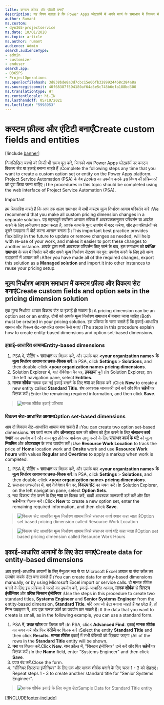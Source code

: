 ```yaml
---
title: कस्टम फ़ील्ड और एंटिटी बनाएँ
description: यह विषय बताता है कि Power Apps प्लेटफ़ॉर्म में अपने स्वयं के समाधान में विकल्प सेट और इकाईयाँ कैसे बनाएं.
author: Rumant
ms.custom:
- dyn365-projectservice
ms.date: 10/01/2020
ms.topic: article
ms.author: rumant
audience: Admin
search.audienceType:
- admin
- customizer
- enduser
search.app:
- D365PS
- ProjectOperations
ms.openlocfilehash: 3d838bde8a3d7cbc15e06fb3289924468c284a8a
ms.sourcegitcommit: 40f68387f594180af64a5e5c748b6efa188bd300
ms.translationtype: HT
ms.contentlocale: hi-IN
ms.lasthandoff: 05/10/2021
ms.locfileid: "5998953"
---
```

# <a name="create-custom-fields-and-entities"></a><span data-ttu-id="dde42-103">कस्टम फ़ील्ड और एंटिटी बनाएँ</span><span class="sxs-lookup"><span data-stu-id="dde42-103">Create custom fields and entities</span></span> 

[!include [banner](../includes/psa-now-project-operations.md)]

<span data-ttu-id="dde42-104">निम्नलिखित चरणों को किसी भी समय पूरा करें, जिनको आप Power Apps प्लेटफ़ॉर्म पर कस्टम विकल्प सेट या इकाई बनाना चाहते हैं।</span><span class="sxs-lookup"><span data-stu-id="dde42-104">Complete the following steps any time that you want to create a custom option set or entity on the Power Apps platform.</span></span>  
<span data-ttu-id="dde42-105">Project Service Automation (PSA) के वेब इंटरफेस का उपयोग करके इस विषय की प्रक्रियाओं को पूरा किया जाना चाहिए।</span><span class="sxs-lookup"><span data-stu-id="dde42-105">The procedures in this topic should be completed using the web interface of Project Service Automation (PSA).</span></span>

> [!IMPORTANT]
> <span data-ttu-id="dde42-106">हम सिफारिश करते हैं कि आप एक अलग समाधान में सभी कस्टम मूल्य निर्धारण आयाम परिवर्तन करें।</span><span class="sxs-lookup"><span data-stu-id="dde42-106">We recommend that you make all custom pricing dimension changes in a separate solution.</span></span> <span data-ttu-id="dde42-107">यह महत्वपूर्ण सर्वोत्तम अभ्यास भविष्य में आवश्यकतानुसार परिवर्तन या अपडेट करने के लिए लचीलापन प्रदान करता है, आपके काम के पुन: उपयोग में मदद करेगा, और इन परिवर्तनों को दूसरे उदाहरण में पोर्ट करना आसान बनाता है।</span><span class="sxs-lookup"><span data-stu-id="dde42-107">This important best practice provides flexibility in the future to update or remove changes as needed, will help with re-use of your work, and makes it easier to port these changes to another instance.</span></span> <span data-ttu-id="dde42-108">आपके द्वारा सभी आवश्यक परिवर्तन किए जाने के बाद, इस समाधान को **प्रबंधित समाधान** के रूप में निर्यात करें और अपने मूल्य निर्धारण सेटअप का पुन: उपयोग करने के लिए इसे अन्य उदाहरणों में आयात करें।</span><span class="sxs-lookup"><span data-stu-id="dde42-108">After you have made all of the required changes, export this solution as a **Managed solution** and import it into other instances to reuse your pricing setup.</span></span>

  
## <a name="create-custom-fields-and-option-sets-in-the-pricing-dimension-solution"></a><span data-ttu-id="dde42-109">मूल्य निर्धारण आयाम समाधान में कस्टम फ़ील्ड और विकल्प सेट बनाएं</span><span class="sxs-lookup"><span data-stu-id="dde42-109">Create custom fields and option sets in the pricing dimension solution</span></span>

<span data-ttu-id="dde42-110">एक मूल्य निर्धारण आयाम विकल्प सेट या इकाई हो सकता है।</span><span class="sxs-lookup"><span data-stu-id="dde42-110">A pricing dimension can be an option set or an entity.</span></span> <span data-ttu-id="dde42-111">दोनों को आपके मूल्य निर्धारण समाधान में बनाया जाना चाहिए।</span><span class="sxs-lookup"><span data-stu-id="dde42-111">Both must be created in your pricing solution.</span></span> <span data-ttu-id="dde42-112">इस प्रक्रिया के चरण बताते हैं कि इकाई-आधारित आयाम और विकल्प सेट-आधारित आयाम कैसे बनाएं।</span><span class="sxs-lookup"><span data-stu-id="dde42-112">The steps in this procedure explain how to create entity-based dimensions and option set-based dimensions.</span></span>

### <a name="entity-based-dimensions"></a><span data-ttu-id="dde42-113">इकाई-आधारित आयाम</span><span class="sxs-lookup"><span data-stu-id="dde42-113">Entity-based dimensions</span></span>

1. <span data-ttu-id="dde42-114">PSA में, **सेटिंग** > **समाधान** पर क्लिक करें, और उसके बाद **\<your organization name> के मूल्य निर्धारण आयाम पर डबल-क्लिक करें**.</span><span class="sxs-lookup"><span data-stu-id="dde42-114">In PSA, click **Settings** > **Solutions**, and then double-click **\<your organization name> pricing dimensions**.</span></span>
2. <span data-ttu-id="dde42-115">Solution Explorer में, बाएं नेविगेशन पैन पर, **इकाइयां** चुनें।</span><span class="sxs-lookup"><span data-stu-id="dde42-115">In Solution Explorer, on the left navigation pane, select **Entities**.</span></span>
3. <span data-ttu-id="dde42-116">**मानक शीर्षक** नामक एक नई इकाई बनाने के लिए **नया** पर क्लिक करें।</span><span class="sxs-lookup"><span data-stu-id="dde42-116">Click **New** to create a new entity called **Standard Title**.</span></span> <span data-ttu-id="dde42-117">शेष आवश्यक जानकारी दर्ज करें और फिर **सहेजें** पर क्लिक करें।</span><span class="sxs-lookup"><span data-stu-id="dde42-117">Enter the remaining required information, and then click **Save**.</span></span>

> ![मानक शीर्षक इकाई परिभाषा](media/Standard-Title-entity-definition.png)


### <a name="option-set-based-dimensions"></a><span data-ttu-id="dde42-119">विकल्प सेट-आधारित आयाम</span><span class="sxs-lookup"><span data-stu-id="dde42-119">Option set-based dimensions</span></span> 
<span data-ttu-id="dde42-120">आप दो विकल्प सेट-आधारित आयाम बना सकते हैं।</span><span class="sxs-lookup"><span data-stu-id="dde42-120">You can create two option set-based dimensions.</span></span> <span data-ttu-id="dde42-121">**घर** कार्य स्थान और **ऑनसाइट** काम की कीमत को ट्रैक करने के लिए **संसाधन कार्य स्थान** का उपयोग करें और काम पूरा होने पर मार्कअप लागू करने के लिए **संसाधन कार्य के घंटे** को मूल्य **नियमित** और **ओवरटाइम** के साथ उपयोग करें।</span><span class="sxs-lookup"><span data-stu-id="dde42-121">Use **Resource Work Location** to track the price of **Home** location work and **Onsite** work and use **Resource Work hours** with values **Regular** and **Overtime** to apply a markup when work is completed.</span></span>


1. <span data-ttu-id="dde42-122">PSA में, **सेटिंग** > **समाधान** पर क्लिक करें, और उसके बाद **\<your organization name> के मूल्य निर्धारण आयाम पर डबल-क्लिक करें**.</span><span class="sxs-lookup"><span data-stu-id="dde42-122">In PSA, click **Settings** > **Solutions**, and then double-click  **\<your organization name> pricing dimensions**.</span></span> 
2. <span data-ttu-id="dde42-123">समाधान एक्स्प्लोरर में, बाएं नेविगेशन पैन पर, **विकल्प सेट** का चयन करें।</span><span class="sxs-lookup"><span data-stu-id="dde42-123">In Solution Explorer, on the left navigation pane, select  **Option Sets**.</span></span> 
3. <span data-ttu-id="dde42-124">नया विकल्प सेट करने के लिए **नया** पर क्लिक करें, बाकी आवश्यक जानकारी दर्ज करें और फिर **सहेजें** पर क्लिक करें।</span><span class="sxs-lookup"><span data-stu-id="dde42-124">Click **New** to create a new option set, enter the remaining required information, and then click **Save**.</span></span>

> ![<span data-ttu-id="dde42-125">विकल्प सेट आधारित मूल्य निर्धारण आयाम जिसे संसाधन कार्य स्थान कहा जाता है</span><span class="sxs-lookup"><span data-stu-id="dde42-125">Option set based pricing dimension called Resource Work Location</span></span> ](media/Option-set-PD-called-Resource-Work-Location.png)

> ![<span data-ttu-id="dde42-126">विकल्प सेट आधारित मूल्य निर्धारण आयाम जिसे संसाधन कार्य घंटे कहा जाता है</span><span class="sxs-lookup"><span data-stu-id="dde42-126">Option set based pricing dimension called Resource Work Hours</span></span> ](media/Option-set-PD-called-Resource-Work-Hours.PNG)


## <a name="create-data-for-entity-based-dimensions"></a><span data-ttu-id="dde42-127">इकाई-आधारित आयामों के लिए डेटा बनाएं</span><span class="sxs-lookup"><span data-stu-id="dde42-127">Create data for entity-based dimensions</span></span>

<span data-ttu-id="dde42-128">आप इकाई-आधारित आयामों के लिए मैनुअल रूप से या Microsoft Excel आयात या सेवा कॉल का उपयोग करके डेटा बना सकते हैं।</span><span class="sxs-lookup"><span data-stu-id="dde42-128">You can create data for entity-based dimensions manually, or by using Microsoft Excel import or service calls.</span></span> <span data-ttu-id="dde42-129">दो मानक शीर्षक बनाने के लिए इस प्रक्रिया में चरणों का उपयोग करें, इकाई-आधारित आयाम, **मानक शीर्षक** से **सिस्टम इंजीनियर** और **वरिष्ठ सिस्टम इंजीनियर**।</span><span class="sxs-lookup"><span data-stu-id="dde42-129">Use the steps in this procedure to create two standard titles, **Systems Engineer** and **Senior Systems Engineer** from the entity-based dimension, **Standard Title**.</span></span> <span data-ttu-id="dde42-130">यदि आप जो डेटा बनाना चाहते हैं वह छोटा है, तो निम्न उदाहरण में, आप एक मानक फॉर्म का उपयोग कर सकते हैं।</span><span class="sxs-lookup"><span data-stu-id="dde42-130">If the data that you want to create is small, as in the following example, you can use a standard form.</span></span>

1. <span data-ttu-id="dde42-131">PSA में, **उन्नत खोज** पर क्लिक करें।</span><span class="sxs-lookup"><span data-stu-id="dde42-131">In PSA, click **Advanced Find**.</span></span> <span data-ttu-id="dde42-132">इकाई **मानक शीर्षक** का चयन करें और फिर **नतीजे** पर क्लिक करें।</span><span class="sxs-lookup"><span data-stu-id="dde42-132">Select the entity **Standard Title** and then click **Results**.</span></span> <span data-ttu-id="dde42-133">**मानक शीर्षक** इकाई में सभी पंक्तियों को दिखाया जाएगा।</span><span class="sxs-lookup"><span data-stu-id="dde42-133">All of the rows in the **Standard Title** entity will be shown.</span></span>
2. <span data-ttu-id="dde42-134">**नया** पर क्लिक करें.</span><span class="sxs-lookup"><span data-stu-id="dde42-134">Click **New**.</span></span> <span data-ttu-id="dde42-135">**नाम** फ़ील्ड में, "सिस्टम इंजीनियर" दर्ज करें और फिर **सहेजें** पर क्लिक करें।</span><span class="sxs-lookup"><span data-stu-id="dde42-135">In the **Name** field, enter "Systems Engineer" and then click **Save**.</span></span>
3. <span data-ttu-id="dde42-136">प्रपत्र बंद करें.</span><span class="sxs-lookup"><span data-stu-id="dde42-136">Close the form.</span></span> 
4. <span data-ttu-id="dde42-137">"सीनियर सिस्टम्स इंजीनियर" के लिए एक और मानक शीर्षक बनाने के लिए चरण 1 - 3 को दोहराएं।</span><span class="sxs-lookup"><span data-stu-id="dde42-137">Repeat steps 1 - 3 to create another standard title for "Senior Systems Engineer".</span></span>

> ![<span data-ttu-id="dde42-138">मानक शीर्षक इकाई के लिए नमूना डेटा</span><span class="sxs-lookup"><span data-stu-id="dde42-138">Sample Data for Standard Title entity</span></span> ](media/ST-data.png)




[!INCLUDE[footer-include](../includes/footer-banner.md)]